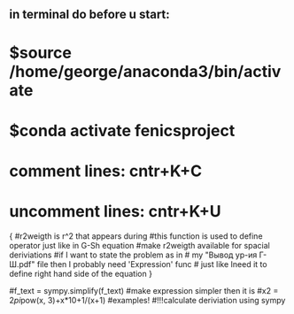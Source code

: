 ## in terminal do before u start: 
# $source /home/george/anaconda3/bin/activate 
# $conda activate fenicsproject


# comment lines: cntr+K+C
# uncomment lines: cntr+K+U

{
    #r2weigth is r^2 that appears during
    #this function is used to define operator just like in G-Sh equation
    #make r2weigth available for spacial deriviations
    #if I want to state the problem as in
    # my "Вывод ур-ия Г-Ш.pdf" file then I probably need 'Expression' func
    # just like Ineed it to define right hand side of the equation
}

#f_text = sympy.simplify(f_text) #make expression simpler then it is
#x2 = 2*pi*pow(x, 3)+x*10+1/(x+1) #examples!
#!!!calculate deriviation using sympy